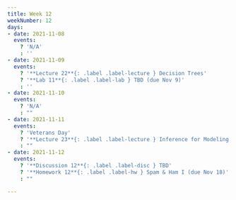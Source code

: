 ```yaml
---
title: Week 12
weekNumber: 12
days:
- date: 2021-11-08
  events:
    ? 'N/A'
    : ''
- date: 2021-11-09
  events:
    ? '**Lecture 22**{: .label .label-lecture } Decision Trees'
    ? '**Lab 11**{: .label .label-lab } TBD (due Nov 9)'
    : ''
- date: 2021-11-10
  events:
    ? 'N/A'
    : ""
- date: 2021-11-11
  events:
    ? 'Veterans Day'
    ? '**Lecture 23**{: .label .label-lecture } Inference for Modeling'
    : ""
- date: 2021-11-12
  events:
    ? '**Discussion 12**{: .label .label-disc } TBD'
    ? '**Homework 12**{: .label .label-hw } Spam & Ham I (due Nov 18)'
    : ""

---
```

